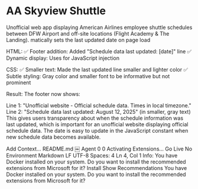 # AA Skyview Shuttle

Unofficial web app displaying American Airlines employee shuttle schedules between DFW Airport and off-site locations (Flight Academy & The Landing).
matically sets the last updated date on page load

HTML:
✅ Footer addition: Added "Schedule data last updated: [date]" line
✅ Dynamic display: Uses <span id="last-updated-date"> for JavaScript injection

CSS:
✅ Smaller text: Made the last updated line smaller and lighter color
✅ Subtle styling: Gray color and smaller font to be informative but not prominent

Result:
The footer now shows:

Line 1: "Unofficial website - Official schedule data. Times in local timezone."
Line 2: "Schedule data last updated: August 12, 2025" (in smaller, gray text)
This gives users transparency about when the schedule information was last updated, which is important for an unofficial website displaying official schedule data. The date is easy to update in the JavaScript constant when new schedule data becomes available.

Add Context...
README.md
￼
Agent
 0 
 0
 Activating Extensions...
 Go Live
No Environment
Markdown
LF
UTF-8
Spaces: 4
Ln 4, Col 1
Info: You have Docker installed on your system. Do you want to install the recommended extensions from Microsoft for it?
Install
Show Recommendations
You have Docker installed on your system. Do you want to install the recommended extensions from Microsoft for it?